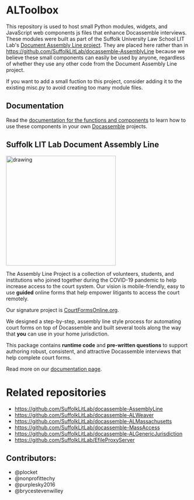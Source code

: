 # ALToolbox

This repository is used to host small Python modules, widgets, and JavaScript web components js files that enhance Docassemble interviews. These modules were
built as part of the Suffolk University Law School LIT Lab's [Document Assembly Line project](https://suffolklitlab.org/docassemble-AssemblyLine-documentation/).
They are placed here
rather than in https://github.com/SuffolkLitLab/docassemble-AssemblyLine because we believe these small components can easily be used
by anyone, regardless of whether they use any other code from the Document Assembly Line project.

If you want to add a small fuction to this project, consider adding it to the existing misc.py to avoid creating too many module files.

## Documentation

Read the [documentation for the functions and components](https://suffolklitlab.org/docassemble-AssemblyLine-documentation/docs/framework/altoolbox) to learn
how to use these components in your own [Docassemble](https://github.com/jhpyle/docassemble) projects.

## Suffolk LIT Lab Document Assembly Line

<img src="https://user-images.githubusercontent.com/7645641/142245862-c2eb02ab-3090-4e97-9653-bb700bf4c54d.png" alt="drawing" width="300" alt="work together" style="align: center;"/>

The Assembly Line Project is a collection of volunteers, students, and institutions who joined together
during the COVID-19 pandemic to help increase access to the court system. Our vision is mobile-friendly,
easy to use **guided** online forms that help empower litigants to access the court remotely.

Our signature project is [CourtFormsOnline.org](https://courtformsonline.org).

We designed a step-by-step, assembly line style process for automating court forms on top of Docassemble
and built several tools along the way that **you** can use in your home jurisdiction.

This package contains **runtime code** and **pre-written questions** to support authoring robust, 
consistent, and attractive Docassemble interviews that help complete court forms.

Read more on our [documentation page](https://suffolklitlab.org/docassemble-AssemblyLine-documentation/).


# Related repositories

* https://github.com/SuffolkLitLab/docassemble-AssemblyLine
* https://github.com/SuffolkLitLab/docassemble-ALWeaver
* https://github.com/SuffolkLitLab/docassemble-ALMassachusetts
* https://github.com/SuffolkLitLab/docassemble-MassAccess
* https://github.com/SuffolkLitLab/docassemble-ALGenericJurisdiction
* https://github.com/SuffolkLitLab/EfileProxyServer

## Contributors:  
* @plocket  
* @nonprofittechy
* @purplesky2016
* @brycestevenwilley
